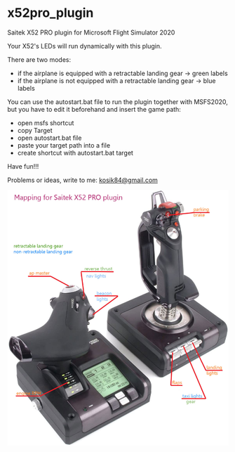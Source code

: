 # x52pro_plugin

Saitek X52 PRO plugin for Microsoft Flight Simulator 2020

Your X52's LEDs will run dynamically with this plugin.

There are two modes:
- if the airplane is equipped with a retractable landing gear -> green labels
- if the airplane is not equipped with a retractable landing gear -> blue labels


You can use the autostart.bat file to run the plugin together with MSFS2020, but you have to edit it beforehand and insert the game path:
- open msfs shortcut
- copy Target
- open autostart.bat file
- paste your target path into a file
- create shortcut with autostart.bat target

Have fun!!!

Problems or ideas, write to me: kosik84@gmail.com

![alt text](x52plugin_map.jpg)

